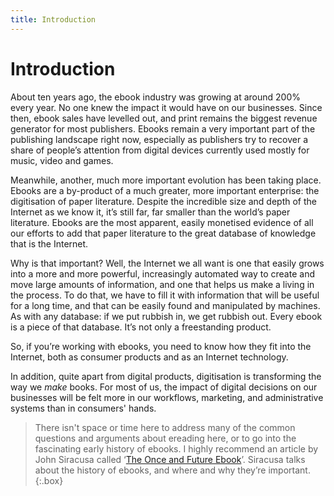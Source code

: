 ```yaml
---
title: Introduction
---
```


# Introduction

About ten years ago, the ebook industry was growing at around 200% every year. No one knew the impact it would have on our businesses. Since then, ebook sales have levelled out, and print remains the biggest revenue generator for most publishers. Ebooks remain a very important part of the publishing landscape right now, especially as publishers try to recover a share of people’s attention from digital devices currently used mostly for music, video and games.

Meanwhile, another, much more important evolution has been taking place. Ebooks are a by-product of a much greater, more important enterprise: the digitisation of paper literature. Despite the incredible size and depth of the Internet as we know it, it’s still far, far smaller than the world’s paper literature. Ebooks are the most apparent, easily monetised evidence of all our efforts to add that paper literature to the great database of knowledge that is the Internet.

Why is that important? Well, the Internet we all want is one that easily grows into a more and more powerful, increasingly automated way to create and move large amounts of information, and one that helps us make a living in the process. To do that, we have to fill it with information that will be useful for a long time, and that can be easily found and manipulated by machines. As with any database: if we put rubbish in, we get rubbish out. Every ebook is a piece of that database. It’s not only a freestanding product.

So, if you’re working with ebooks, you need to know how they fit into the Internet, both as consumer products and as an Internet technology.

In addition, quite apart from digital products, digitisation is transforming the way we *make* books. For most of us, the impact of digital decisions on our businesses will be felt more in our workflows, marketing, and administrative systems than in consumers' hands.

> There isn't space or time here to address many of the common questions and arguments about ereading here, or to go into the fascinating early history of ebooks. I highly recommend an article by John Siracusa called ‘[The Once and Future Ebook](https://electricbookworks.com/kb/abcs/the-once-and-future-ebook-by-john-siracusa/)’. Siracusa talks about the history of ebooks, and where and why they’re important.
{:.box}
